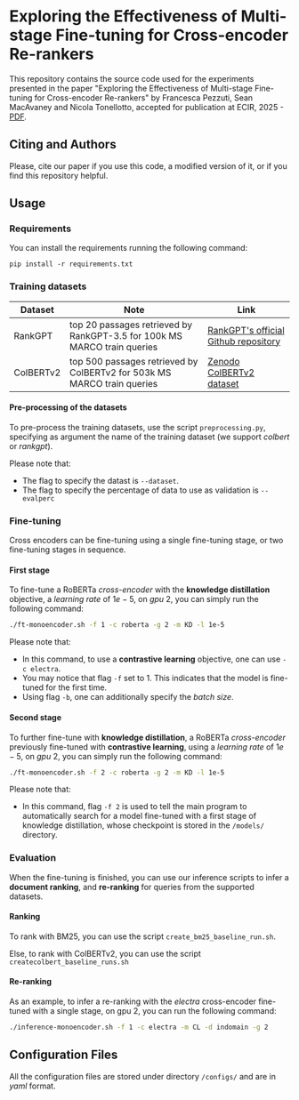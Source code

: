 # Exploring the Effectiveness of Multi-stage Fine-tuning for Cross-encoder Re-rankers
This repository contains the source code used for the experiments presented in the paper "Exploring the Effectiveness of Multi-stage Fine-tuning for Cross-encoder Re-rankers" by Francesca Pezzuti, Sean MacAvaney and Nicola Tonellotto, accepted for publication at ECIR, 2025 - [PDF](https://arxiv.org/abs/2503.22672).

## Citing and Authors
Please, cite our paper if you use this code, a modified version of it, or if you find this repository helpful.

## Usage

### Requirements
You can install the requirements running the following command: 
```
pip install -r requirements.txt
```

### Training datasets

| Dataset | Note | Link |
| --- | --- | --- |
| RankGPT |  top 20 passages retrieved by RankGPT-3.5 for 100k MS MARCO train queries | [RankGPT's official Github repository](https://github.com/sunnweiwei/RankGPT) |
| ColBERTv2 | top 500 passages retrieved by ColBERTv2 for 503k MS MARCO train queries | [Zenodo ColBERTv2 dataset](https://zenodo.org/records/10952882) |


#### Pre-processing of the datasets
To pre-process the training datasets, use the script `preprocessing.py`, specifying as argument the name of the training dataset (we support *colbert* or *rankgpt*).

Please note that:
- The flag to specify the datast is `--dataset`.
- The flag to specify the percentage of data to use as validation is `--evalperc`

### Fine-tuning
Cross encoders can be fine-tuning using a single fine-tuning stage, or two fine-tuning stages in sequence.

#### First stage
To fine-tune a RoBERTa *cross-encoder* with the **knowledge distillation** objective, a *learning rate* of $1e-5$, on *gpu* 2, you can simply run the following command:
```bash
./ft-monoencoder.sh -f 1 -c roberta -g 2 -m KD -l 1e-5
```

Please note that:
- In this command, to use a **contrastive learning** objective, one can use `-c electra`.
- You may notice that flag `-f` set to 1. This indicates that the model is fine-tuned for the first time.
- Using flag `-b`, one can additionally specify the *batch size*.

#### Second stage
To further fine-tune with **knowledge distillation**, a RoBERTa *cross-encoder* previously fine-tuned with **contrastive learning**, using a *learning rate* of $1e-5$, on *gpu* 2, you can simply run the following command:
```bash
./ft-monoencoder.sh -f 2 -c roberta -g 2 -m KD -l 1e-5
```

Please note that:
- In this command, flag `-f 2` is used to tell the main program to automatically search for a model fine-tuned with a first stage of knowledge distillation, whose checkpoint is stored in the `/models/` directory.

### Evaluation
When the fine-tuning is finished, you can use our inference scripts to infer a **document ranking**, and **re-ranking** for queries from the supported datasets.

#### Ranking
To rank with BM25, you can use the script `create_bm25_baseline_run.sh`.

Else, to rank with ColBERTv2, you can use the script `createcolbert_baseline_runs.sh`

#### Re-ranking
As an example, to infer a re-ranking with the *electra* cross-encoder fine-tuned with a single stage, on gpu 2, you can run the following command:
```bash
./inference-monoencoder.sh -f 1 -c electra -m CL -d indomain -g 2
```

## Configuration Files
All the configuration files are stored under directory `/configs/` and are in *yaml* format.